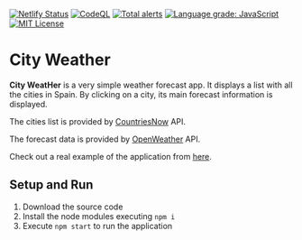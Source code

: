 [![Netlify Status](https://api.netlify.com/api/v1/badges/be91f535-122a-4964-8935-41a9424933d3/deploy-status)](https://app.netlify.com/sites/cities-weather/deploys)
[![CodeQL](https://github.com/Chema22R/city-weather/actions/workflows/codeql-analysis.yml/badge.svg)](https://github.com/Chema22R/city-weather/actions/workflows/codeql-analysis.yml)
[![Total alerts](https://img.shields.io/lgtm/alerts/g/Chema22R/city-weather.svg?logo=lgtm&logoWidth=18)](https://lgtm.com/projects/g/Chema22R/city-weather/alerts/)
[![Language grade: JavaScript](https://img.shields.io/lgtm/grade/javascript/g/Chema22R/city-weather.svg?logo=lgtm&logoWidth=18)](https://lgtm.com/projects/g/Chema22R/city-weather/context:javascript)
[![MIT License](https://camo.githubusercontent.com/d59450139b6d354f15a2252a47b457bb2cc43828/68747470733a2f2f696d672e736869656c64732e696f2f6e706d2f6c2f7365727665726c6573732e737667)](LICENSE)

# City Weather

**City WeatHer** is a very simple weather forecast app. It displays a list with all the cities in Spain. By clicking on a city, its main forecast information is displayed.

The cities list is provided by [CountriesNow](https://countriesnow.space/) API.

The forecast data is provided by [OpenWeather](https://openweathermap.org/) API.

Check out a real example of the application from [here](https://city-weather.chema22r.com).

## Setup and Run

1. Download the source code
2. Install the node modules executing `npm i`
3. Execute `npm start` to run the application